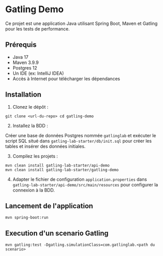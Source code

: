 # Gatling Demo

Ce projet est une application Java utilisant Spring Boot, Maven et Gatling pour les tests de performance.

## Prérequis

- Java 17
- Maven 3.9.9
- Postgres 12
- Un IDE (ex: IntelliJ IDEA)
- Accès à Internet pour télécharger les dépendances

## Installation

1. Clonez le dépôt :

```shell
git clone <url-du-repo> cd gatling-demo
```

2. Installez la BDD : 

Créer une base de données Postgres nommée `gatlinglab` et exécuter le script SQL situé dans `gatling-lab-starter/db/init.sql` pour créer les tables et insérer des données initiales.

3. Compilez les projets :

```shell
mvn clean install gatling-lab-starter/api-demo
mvn clean install gatling-lab-starter/gatling-demo
```

4. Adapter le fichier de configuration `application.properties` dans `gatling-lab-starter/api-demo/src/main/resources` pour configurer la connexion à la BDD.

## Lancement de l'application

```shell
mvn spring-boot:run
```

## Execution d'un scenario Gatling

```shell
mvn gatling:test -Dgatling.simulationClass=com.gatlinglab.<path du scenario>
```